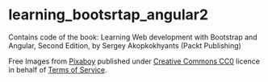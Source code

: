 learning_bootsrtap_angular2
=========================

Contains code of the book: Learning Web development with Bootstrap and Angular, Second Edition, by Sergey Akopkokhyants (Packt Publishing)

Free Images from [Pixaboy](https://pixabay.com) published under [Creative Commons CC0](https://creativecommons.org/publicdomain/zero/1.0/deed.en) licence in behalf of [Terms of Service](https://pixabay.com/en/service/terms).

